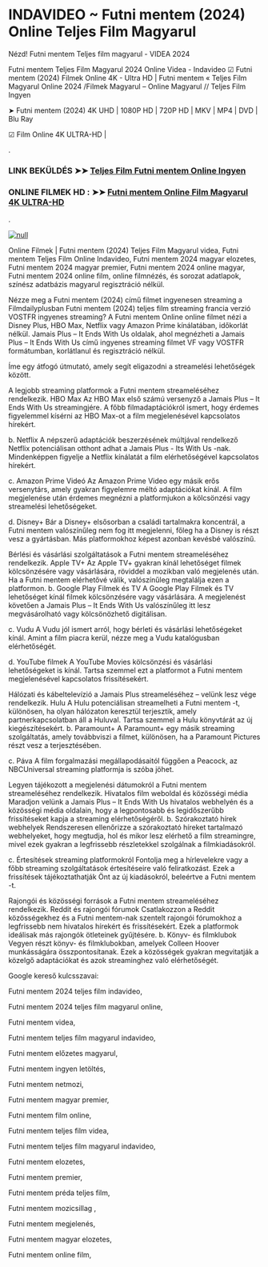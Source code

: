 # INDAVIDEO ~ Futni mentem (2024) Online Teljes Film Magyarul






Nézd! Futni mentem Teljes film magyarul - VIDEA 2024

Futni mentem Teljes Film Magyarul 2024 Online Videa - Indavideo ☑ Futni mentem (2024) Filmek Online 4K - Ultra HD | Futni mentem « Teljes Film Magyarul Online 2024 /Filmek Magyarul – Online Magyarul // Teljes Film Ingyen

➤ Futni mentem (2024) 4K UHD | 1080P HD | 720P HD | MKV | MP4 | DVD | Blu Ray

☑ Film Online 4K ULTRA-HD |

.

### LINK BEKÜLDÉS ➤➤ [Teljes Film Futni mentem Online Ingyen](https://t.co/msspLnzm68)

### ONLINE FILMEK HD : ➤➤ [Futni mentem Online Film Magyarul 4K ULTRA-HD](https://t.co/msspLnzm68)
.

[![null](https://static.wixstatic.com/media/855a25_043b5abeb4ae4d35ac003198e7fe56ed~mv2.gif)](https://t.co/msspLnzm68)

Online Filmek | Futni mentem (2024) Teljes Film Magyarul videa, Futni mentem Teljes Film Online Indavideo, Futni mentem 2024 magyar elozetes, Futni mentem 2024 magyar premier, Futni mentem 2024 online magyar, Futni mentem 2024 online film, online filmnézés, és sorozat adatlapok, színész adatbázis magyarul regisztráció nélkül.

Nézze meg a Futni mentem (2024) című filmet ingyenesen streaming a Filmdailyplusban Futni mentem (2024) teljes film streaming francia verzió VOSTFR ingyenes streaming? A Futni mentem Online online filmet nézi a Disney Plus, HBO Max, Netflix vagy Amazon Prime kínálatában, időkorlát nélkül. Jamais Plus – It Ends With Us oldalak, ahol megnézheti a Jamais Plus – It Ends With Us című ingyenes streaming filmet VF vagy VOSTFR formátumban, korlátlanul és regisztráció nélkül.

Íme egy átfogó útmutató, amely segít eligazodni a streamelési lehetőségek között.

A legjobb streaming platformok a Futni mentem streameléséhez rendelkezik. HBO Max Az HBO Max első számú versenyző a Jamais Plus – It Ends With Us streamingjére. A főbb filmadaptációkról ismert, hogy érdemes figyelemmel kísérni az HBO Max-ot a film megjelenésével kapcsolatos hírekért.

b. Netflix A népszerű adaptációk beszerzésének múltjával rendelkező Netflix potenciálisan otthont adhat a Jamais Plus - Its With Us -nak. Mindenképpen figyelje a Netflix kínálatát a film elérhetőségével kapcsolatos hírekért.

c. Amazon Prime Videó Az Amazon Prime Video egy másik erős versenytárs, amely gyakran figyelemre méltó adaptációkat kínál. A film megjelenése után érdemes megnézni a platformjukon a kölcsönzési vagy streamelési lehetőségeket.

d. Disney+ Bár a Disney+ elsősorban a családi tartalmakra koncentrál, a Futni mentem valószínűleg nem fog itt megjelenni, főleg ha a Disney is részt vesz a gyártásban. Más platformokhoz képest azonban kevésbé valószínű.

Bérlési és vásárlási szolgáltatások a Futni mentem streameléséhez rendelkezik. Apple TV+ Az Apple TV+ gyakran kínál lehetőséget filmek kölcsönzésére vagy vásárlására, röviddel a mozikban való megjelenés után. Ha a Futni mentem elérhetővé válik, valószínűleg megtalálja ezen a platformon. b. Google Play Filmek és TV A Google Play Filmek és TV lehetőséget kínál filmek kölcsönzésére vagy vásárlására. A megjelenést követően a Jamais Plus – It Ends With Us valószínűleg itt lesz megvásárolható vagy kölcsönözhető digitálisan.

c. Vudu A Vudu jól ismert arról, hogy bérleti és vásárlási lehetőségeket kínál. Amint a film piacra kerül, nézze meg a Vudu katalógusban elérhetőségét.

d. YouTube filmek A YouTube Movies kölcsönzési és vásárlási lehetőségeket is kínál. Tartsa szemmel ezt a platformot a Futni mentem megjelenésével kapcsolatos frissítésekért.

Hálózati és kábeltelevízió a Jamais Plus streameléséhez – velünk lesz vége rendelkezik. Hulu A Hulu potenciálisan streamelheti a Futni mentem -t, különösen, ha olyan hálózaton keresztül terjesztik, amely partnerkapcsolatban áll a Huluval. Tartsa szemmel a Hulu könyvtárát az új kiegészítésekért. b. Paramount+ A Paramount+ egy másik streaming szolgáltatás, amely továbbviszi a filmet, különösen, ha a Paramount Pictures részt vesz a terjesztésében.

c. Páva A film forgalmazási megállapodásaitól függően a Peacock, az NBCUniversal streaming platformja is szóba jöhet.

Legyen tájékozott a megjelenési dátumokról a Futni mentem streameléséhez rendelkezik. Hivatalos film weboldal és közösségi média Maradjon velünk a Jamais Plus – It Ends With Us hivatalos webhelyén és a közösségi média oldalain, hogy a legpontosabb és legidőszerűbb frissítéseket kapja a streaming elérhetőségéről. b. Szórakoztató hírek webhelyek Rendszeresen ellenőrizze a szórakoztató híreket tartalmazó webhelyeket, hogy megtudja, hol és mikor lesz elérhető a film streamingre, mivel ezek gyakran a legfrissebb részletekkel szolgálnak a filmkiadásokról.

c. Értesítések streaming platformokról Fontolja meg a hírlevelekre vagy a főbb streaming szolgáltatások értesítéseire való feliratkozást. Ezek a frissítések tájékoztathatják Önt az új kiadásokról, beleértve a Futni mentem -t.

Rajongói és közösségi források a Futni mentem streameléséhez rendelkezik. Reddit és rajongói fórumok Csatlakozzon a Reddit közösségekhez és a Futni mentem-nak szentelt rajongói fórumokhoz a legfrissebb nem hivatalos hírekért és frissítésekért. Ezek a platformok ideálisak más rajongók ötleteinek gyűjtésére. b. Könyv- és filmklubok Vegyen részt könyv- és filmklubokban, amelyek Colleen Hoover munkásságára összpontosítanak. Ezek a közösségek gyakran megvitatják a közelgő adaptációkat és azok streaminghez való elérhetőségét.

Google kereső kulcsszavai:

Futni mentem 2024 teljes film indavideo,

Futni mentem 2024 teljes film magyarul online,

Futni mentem videa,

Futni mentem teljes film magyarul indavideo,

Futni mentem előzetes magyarul,

Futni mentem ingyen letöltés,

Futni mentem netmozi,

Futni mentem magyar premier,

Futni mentem film online,

Futni mentem teljes film videa,

Futni mentem teljes film magyarul indavideo,

Futni mentem elozetes,

Futni mentem premier,

Futni mentem préda teljes film,

Futni mentem mozicsillag ,

Futni mentem megjelenés,

Futni mentem magyar elozetes,

Futni mentem online film,
